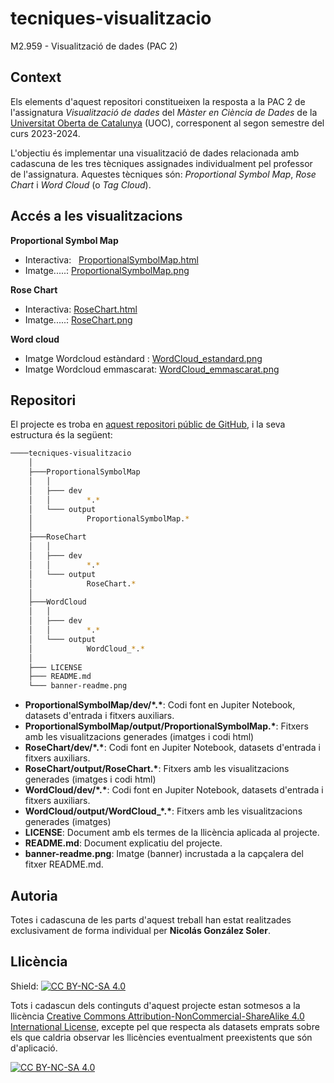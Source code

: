# tecniques-visualitzacio
M2.959 - Visualització de dades (PAC 2)

## Context

Els elements d'aquest repositori constitueixen la resposta a la PAC 2 de l'assignatura *Visualització de dades* del *Màster en Ciència de Dades* de la [Universitat Oberta de Catalunya](https://www.uoc.edu/portal/ca/index.html) (UOC), corresponent al segon semestre del curs 2023-2024.

L'objectiu és implementar una visualització de dades relacionada amb cadascuna de les tres tècniques assignades individualment pel professor de l'assignatura. Aquestes tècniques són: *Proportional Symbol Map*, *Rose Chart* i *Word Cloud* (o *Tag Cloud*).


## Accés a les visualitzacions

**Proportional Symbol Map**
- Interactiva: &nbsp; [ProportionalSymbolMap.html](https://ngonzalezs-uoc.github.io/tecniques-visualitzacio/ProportionalSymbolMap/output/ProportionalSymbolMap.html) 
- Imatge.....: [ProportionalSymbolMap.png](https://ngonzalezs-uoc.github.io/tecniques-visualitzacio/ProportionalSymbolMap/output/ProportionalSymbolMap.png) 

**Rose Chart**
- Interactiva: [RoseChart.html](https://ngonzalezs-uoc.github.io/tecniques-visualitzacio/RoseChart/output/RoseChart.html) 
- Imatge.....: [RoseChart.png](https://ngonzalezs-uoc.github.io/tecniques-visualitzacio/RoseChart/output/RoseChart.png) 

**Word cloud**
- Imatge Wordcloud estàndard : [WordCloud_estandard.png](https://ngonzalezs-uoc.github.io/tecniques-visualitzacio/WordCloud/output/WordCloud_estandard.png) 
- Imatge Wordcloud emmascarat: [WordCloud_emmascarat.png](https://ngonzalezs-uoc.github.io/tecniques-visualitzacio/WordCloud/output/WordCloud_emmascarat.png) 

## Repositori

El projecte es troba en [aquest repositori públic de GitHub](https://github.com/ngonzalezs-UOC/tecniques-visualitzacio), i la seva estructura és la següent: 

```bash
────tecniques-visualitzacio
    │
    ├───ProportionalSymbolMap
    │   │     
    │   ├─── dev
    │   │        *.*
    │   └─── output
    │            ProportionalSymbolMap.*
    │
    ├───RoseChart
    │   │     
    │   ├─── dev
    │   │        *.*
    │   └─── output
    │            RoseChart.*
    │
    ├───WordCloud
    │   │     
    │   ├─── dev
    │   │        *.*
    │   └─── output
    │            WordCloud_*.*
    │
    ├─── LICENSE
    ├─── README.md
    └─── banner-readme.png 

```
- **ProportionalSymbolMap/dev/\*.\***: Codi font en Jupiter Notebook, datasets d'entrada i fitxers auxiliars.
- **ProportionalSymbolMap/output/ProportionalSymbolMap.\***: Fitxers amb les visualitzacions generades (imatges i codi html)
- **RoseChart/dev/\*.\***: Codi font en Jupiter Notebook, datasets d'entrada i fitxers auxiliars.
- **RoseChart/output/RoseChart.\***: Fitxers amb les visualitzacions generades (imatges i codi html)
- **WordCloud/dev/\*.\***: Codi font en Jupiter Notebook, datasets d'entrada i fitxers auxiliars.
- **WordCloud/output/WordCloud_\*.\***: Fitxers amb les visualitzacions generades (imatges)
- **LICENSE**: Document amb els termes de la llicència aplicada al projecte.
- **README.md**: Document explicatiu del projecte.
- **banner-readme.png**: Imatge (banner) incrustada a la capçalera del fitxer README.md.


## Autoria

Totes i cadascuna de les parts d'aquest treball han estat realitzades exclusivament de forma individual per **Nicolás González Soler**.


## Llicència

Shield: [![CC BY-NC-SA 4.0][cc-by-nc-sa-shield]][cc-by-nc-sa]

Tots i cadascun dels continguts d'aquest projecte estan sotmesos a la llicència
[Creative Commons Attribution-NonCommercial-ShareAlike 4.0 International License][cc-by-nc-sa], excepte pel que respecta als datasets emprats sobre els que caldria observar les llicències eventualment preexistents que són d'aplicació.

[![CC BY-NC-SA 4.0][cc-by-nc-sa-image]][cc-by-nc-sa]

[cc-by-nc-sa]: http://creativecommons.org/licenses/by-nc-sa/4.0/
[cc-by-nc-sa-image]: https://licensebuttons.net/l/by-nc-sa/4.0/88x31.png
[cc-by-nc-sa-shield]: https://img.shields.io/badge/License-CC%20BY--NC--SA%204.0-lightgrey.svg
